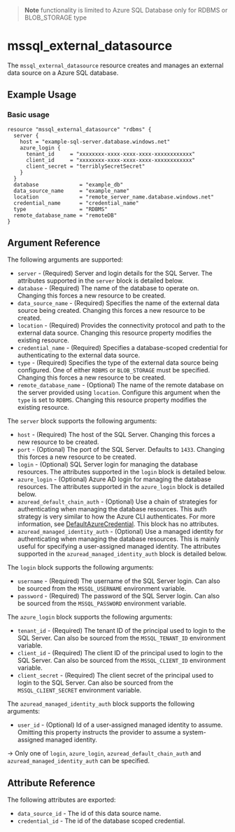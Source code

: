 > **Note**
> functionality is limited to Azure SQL Database only for RDBMS or BLOB_STORAGE type

# mssql_external_datasource

The `mssql_external_datasource` resource creates and manages an external data source on a Azure SQL database.


## Example Usage

### Basic usage

```hcl
resource "mssql_external_datasource" "rdbms" {
  server {
    host = "example-sql-server.database.windows.net"
    azure_login {
      tenant_id     = "xxxxxxxx-xxxx-xxxx-xxxx-xxxxxxxxxxxx"
      client_id     = "xxxxxxxx-xxxx-xxxx-xxxx-xxxxxxxxxxxx"
      client_secret = "terriblySecretSecret"
    }
  }
  database             = "example_db"
  data_source_name     = "example_name"
  location             = "remote_server_name.database.windows.net"
  credential_name      = "credential_name"
  type                 = "RDBMS"
  remote_database_name = "remoteDB"
}
```
## Argument Reference

The following arguments are supported:

* `server` - (Required) Server and login details for the SQL Server. The attributes supported in the `server` block is detailed below.
* `database` - (Required) The name of the database to operate on. Changing this forces a new resource to be created.
* `data_source_name` - (Required) Specifies the name of the external data source being created. Changing this forces a new resource to be created.
* `location` - (Required) Provides the connectivity protocol and path to the external data source. Changing this resource property modifies the existing resource.
* `credential_name` - (Required) Specifies a database-scoped credential for authenticating to the external data source.
* `type` - (Required) Specifies the type of the external data source being configured. One of either `RDBMS` or `BLOB_STORAGE` must be specified. Changing this forces a new resource to be created.
* `remote_database_name` - (Optional) The name of the remote database on the server provided using `location`. Configure this argument when the `type` is set to `RDBMS`. Changing this resource property modifies the existing resource.

The `server` block supports the following arguments:

* `host` - (Required) The host of the SQL Server. Changing this forces a new resource to be created.
* `port` - (Optional) The port of the SQL Server. Defaults to `1433`. Changing this forces a new resource to be created.
* `login` - (Optional) SQL Server login for managing the database resources. The attributes supported in the `login` block is detailed below.
* `azure_login` - (Optional) Azure AD login for managing the database resources. The attributes supported in the `azure_login` block is detailed below.
* `azuread_default_chain_auth` - (Optional) Use a chain of strategies for authenticating when managing the database resources. This auth strategy is very similar to how the Azure CLI authenticates. For more information, see [DefaultAzureCredential](https://github.com/Azure/azure-sdk-for-go/wiki/Set-up-Your-Environment-for-Authentication#configure-defaultazurecredential). This block has no attributes.
* `azuread_managed_identity_auth` - (Optional) Use a managed identity for authenticating when managing the database resources. This is mainly useful for specifying a user-assigned managed identity. The attributes supported in the `azuread_managed_identity_auth` block is detailed below.

The `login` block supports the following arguments:

* `username` - (Required) The username of the SQL Server login. Can also be sourced from the `MSSQL_USERNAME` environment variable.
* `password` - (Required) The password of the SQL Server login. Can also be sourced from the `MSSQL_PASSWORD` environment variable.

The `azure_login` block supports the following arguments:

* `tenant_id` - (Required) The tenant ID of the principal used to login to the SQL Server. Can also be sourced from the `MSSQL_TENANT_ID` environment variable.
* `client_id` - (Required) The client ID of the principal used to login to the SQL Server. Can also be sourced from the `MSSQL_CLIENT_ID` environment variable.
* `client_secret` - (Required) The client secret of the principal used to login to the SQL Server. Can also be sourced from the `MSSQL_CLIENT_SECRET` environment variable.

The `azuread_managed_identity_auth` block supports the following arguments:

* `user_id` - (Optional) Id of a user-assigned managed identity to assume. Omitting this property instructs the provider to assume a system-assigned managed identity.

-> Only one of `login`, `azure_login`, `azuread_default_chain_auth` and `azuread_managed_identity_auth` can be specified.

## Attribute Reference

The following attributes are exported:

* `data_source_id` - The id of this data source name.
* `credential_id` - The id of the database scoped credential.
